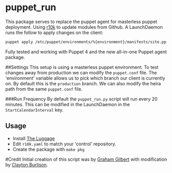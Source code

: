 puppet_run
==========

This package serves to replace the puppet agent for masterless puppet deployment. Using [r10k](https://github.com/adrienthebo/r10k) to update modules from Github. A LaunchDaemon runs the follow to apply changes on the client:  

````bash
puppet apply /etc/puppet/environments/%{environment}/manifests/site.pp
````

Fully tested and working with Puppet 4 and the new all-in-one Puppet agent package.

##Settings
This setup is using a masterless puppet environment. To test changes away from production we can modify the ``puppet.conf`` file. The 'environment' variable allows us to pick which branch our client is currently on. By default this is the ``production`` branch. We can also modify the heira path from the same ``puppet.conf`` file.

###Run Frequency
By default the ``puppet_run.py`` script will run every 20 minutes. This can be modified in the LaunchDaemon in the ``StartCalendarInterval`` key.

## Usage

* Install [The Luggage](https://github.com/unixorn/luggage)
* Edit ``r10k.yaml`` to match your 'control' repository.
* Create the package with ``make pkg``


#Credit
Initial creation of this script was by [Graham Gilbert](https://github.com/grahamgilbert/puppet_run) with modification by [Clayton Burlison](https://github.com/clburlison).